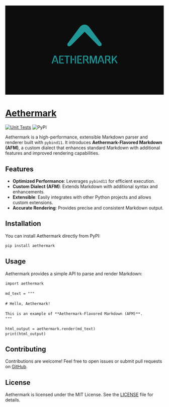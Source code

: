 ![Aethermark](/favicon.png)

# [Aethermark](https://aethermark.dev)

[![Unit Tests](https://github.com/MukulWaval/aethermark/actions/workflows/test.yml/badge.svg)](https://github.com/MukulWaval/aethermark/actions/workflows/test.yml)
![PyPI](https://img.shields.io/pypi/v/aethermark)

Aethermark is a high-performance, extensible Markdown parser and renderer built with `pybind11`. It introduces **Aethermark-Flavored Markdown (AFM)**, a custom dialect that enhances standard Markdown with additional features and improved rendering capabilities.

## Features

- **Optimized Performance**: Leverages `pybind11` for efficient execution.
- **Custom Dialect (AFM)**: Extends Markdown with additional syntax and enhancements.
- **Extensible**: Easily integrates with other Python projects and allows custom extensions.
- **Accurate Rendering**: Provides precise and consistent Markdown output.

## Installation

You can install Aethermark directly from PyPI:

```sh
pip install aethermark
```

## Usage

Aethermark provides a simple API to parse and render Markdown:

```
import aethermark

md_text = """

# Hello, Aethermark!

This is an example of **Aethermark-Flavored Markdown (AFM)**.
"""

html_output = aethermark.render(md_text)
print(html_output)

```

## Contributing

Contributions are welcome! Feel free to open issues or submit pull requests on [GitHub](https://github.com/MukulWaval/aethermark).

## License

Aethermark is licensed under the MIT License. See the [LICENSE](LICENSE) file for details.
